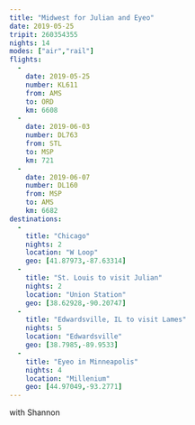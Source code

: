 ```yaml
---
title: "Midwest for Julian and Eyeo"
date: 2019-05-25
tripit: 260354355
nights: 14
modes: ["air","rail"]
flights:
  -
    date: 2019-05-25
    number: KL611
    from: AMS
    to: ORD
    km: 6608
  -
    date: 2019-06-03
    number: DL763
    from: STL
    to: MSP
    km: 721
  -
    date: 2019-06-07
    number: DL160
    from: MSP
    to: AMS
    km: 6682
destinations:
  -
    title: "Chicago"
    nights: 2
    location: "W Loop"
    geo: [41.87973,-87.63314]
  -
    title: "St. Louis to visit Julian"
    nights: 2
    location: "Union Station"
    geo: [38.62928,-90.20747]
  -
    title: "Edwardsville, IL to visit Lames"
    nights: 5
    location: "Edwardsville"
    geo: [38.7985,-89.9533]
  -
    title: "Eyeo in Minneapolis"
    nights: 4
    location: "Millenium"
    geo: [44.97049,-93.2771]
---
```


with Shannon
